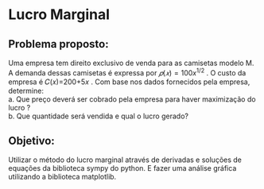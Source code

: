 # Lucro Marginal


## Problema proposto:
Uma empresa tem direito exclusivo de venda para as camisetas modelo M. A demanda dessas camisetas é expressa por  $𝑝(𝑥)=100 x^{1/2}$ . O custo da empresa é  𝐶(𝑥)=200+5𝑥 .
Com base nos dados fornecidos pela empresa, determine:\
a. Que preço deverá ser cobrado pela empresa para haver maximização do lucro ?\
b. Que quantidade será vendida e qual o lucro gerado?

## Objetivo: 
Utilizar o método do lucro marginal através de derivadas e soluções de equações da biblioteca sympy do python. E fazer uma análise gráfica utilizando a biblioteca matplotlib.
